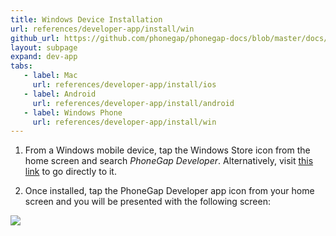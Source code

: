 ```yaml
---
title: Windows Device Installation
url: references/developer-app/install/win
github_url: https://github.com/phonegap/phonegap-docs/blob/master/docs/3-references/developer-app/1-install/3-win.html.md
layout: subpage
expand: dev-app
tabs:
   - label: Mac
     url: references/developer-app/install/ios
   - label: Android
     url: references/developer-app/install/android
   - label: Windows Phone
     url: references/developer-app/install/win
---
```


1. From a Windows mobile device, tap the Windows Store icon from the home screen and search *PhoneGap Developer*. Alternatively, 
visit [this link](http://www.windowsphone.com/en-us/store/app/phonegap-developer/5c6a2d1e-4fad-4bf8-aaf7-71380cc84fe3) to go directly to it.    	

2. Once installed, tap the PhoneGap Developer app icon from your home screen and you will be presented with the following screen:

  <img class="mobile-image" src="/images/dev-app-home-win.png">


